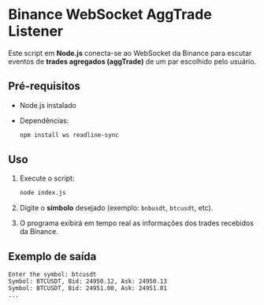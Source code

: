 # Binance WebSocket AggTrade Listener

Este script em **Node.js** conecta-se ao WebSocket da Binance para escutar eventos de **trades agregados (aggTrade)** de um par escolhido pelo usuário.

## Pré-requisitos

* Node.js instalado
* Dependências:

  ```bash
  npm install ws readline-sync
  ```

## Uso

1. Execute o script:

   ```bash
   node index.js
   ```

2. Digite o **símbolo** desejado (exemplo: `bnbusdt`, `btcusdt`, etc).

3. O programa exibirá em tempo real as informações dos trades recebidos da Binance.

## Exemplo de saída

```
Enter the symbol: btcusdt
Symbol: BTCUSDT, Bid: 24950.12, Ask: 24950.13
Symbol: BTCUSDT, Bid: 24951.00, Ask: 24951.01
...
```
